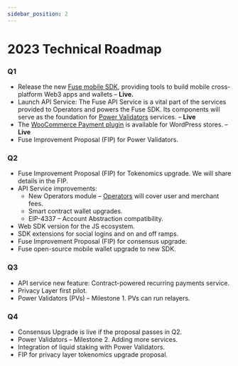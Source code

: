 ```yaml
---
sidebar_position: 2  
---
```



# 2023 Technical Roadmap

### Q1

* Release the new [Fuse mobile SDK](../../developers/fuse-sdk/flutter-sdk/README.md), providing tools to build mobile cross-platform Web3 apps and wallets – **Live.**
* Launch API Service: The Fuse API Service is a vital part of the services provided to Operators and powers the Fuse SDK. Its components will serve as the foundation for [Power Validators](../fuse-v2-next-chapter/power-validators) services. – **Live**
* The [WooCommerce Payment plugin](https://wordpress.org/plugins/charge-web3/) is available for WordPress stores. – **Live**
* Fuse Improvement Proposal (FIP) for Power Validators.

### Q2

* Fuse Improvement Proposal (FIP) for Tokenomics upgrade. We will share details in the FIP.
* API Service improvements:
  * New Operators module – [Operators](../fuse-v2-next-chapter/roles-and-entities) will cover user and merchant fees.
  * Smart contract wallet upgrades.
  * EIP-4337 – Account Abstraction compatibility.
* Web SDK version for the JS ecosystem.
* SDK extensions for social logins and on and off ramps.
* Fuse Improvement Proposal (FIP) for consensus upgrade.
* Fuse open-source mobile wallet upgrade to new SDK.

### Q3

* API service new feature: Contract-powered recurring payments service.
* Privacy Layer first pilot.
* Power Validators (PVs) – Milestone 1. PVs can run relayers.

### Q4

* Consensus Upgrade is live if the proposal passes in Q2.
* Power Validators – Milestone 2. Adding more services.
* Integration of liquid staking with Power Validators.
* FIP for privacy layer tokenomics upgrade proposal.
